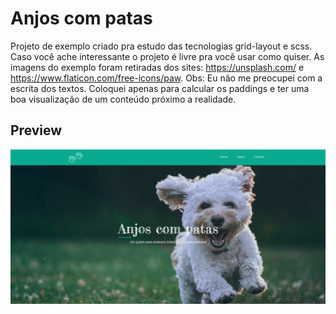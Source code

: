 # Anjos com patas

Projeto de exemplo criado pra estudo das tecnologias grid-layout e scss. Caso você ache interessante o projeto é livre pra você usar como quiser.
As imagens do exemplo foram retiradas dos sites: https://unsplash.com/ e https://www.flaticon.com/free-icons/paw.
Obs: Eu não me preocupei com a escrita dos textos. Coloquei apenas para calcular os paddings e ter uma boa visualização de um conteúdo próximo a realidade.

## Preview

![enter image description here](https://github.com/Leo-Rodrigues-199/vet-anjo-de-patas/blob/main/preview/preview.jpg?raw=true)
